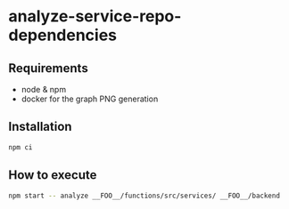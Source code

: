 # analyze-service-repo-dependencies

## Requirements

- node & npm
- docker for the graph PNG generation

## Installation

```sh
npm ci
```

## How to execute

```sh
npm start -- analyze __FOO__/functions/src/services/ __FOO__/backend
```